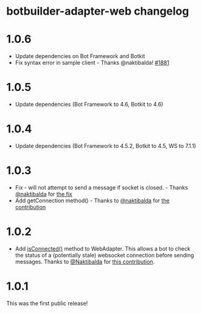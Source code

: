# botbuilder-adapter-web changelog

# 1.0.6

* Update dependencies on Bot Framework and Botkit
* Fix syntax error in sample client - Thanks @naktibalda! [#1881](https://github.com/howdyai/botkit/pull/1881)

# 1.0.5

* Update dependencies (Bot Framework to 4.6, Botkit to 4.6)

# 1.0.4

* Update dependencies (Bot Framework to 4.5.2, Botkit to 4.5, WS to 7.1.1)

# 1.0.3

* Fix - will not attempt to send a message if socket is closed. - Thanks [@naktibalda](https://github.com/Naktibalda) for [the fix](https://github.com/howdyai/botkit/pull/1657)
* Add getConnection method() - Thanks to [@naktibalda](https://github.com/Naktibalda) for [the contribution](https://github.com/howdyai/botkit/pull/1666)

# 1.0.2

* Add [isConnected()](https://botkit.ai/docs/v4/reference/web.html#isconnected) method to WebAdapter. This allows a bot to check the status of a (potentially stale) websocket connection before sending messages. Thanks to [@Naktibalda](https://github.com/Naktibalda) for [this contribution](https://github.com/howdyai/botkit/pull/1644).

# 1.0.1

This was the first public release!